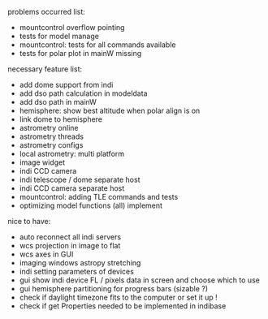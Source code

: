 problems occurred list:

- mountcontrol overflow pointing
- tests for model manage
- mountcontrol: tests for all commands available
- tests for polar plot in mainW missing


necessary feature list:

- add dome support from indi
- add dso path calculation in modeldata
- add dso path in mainW
- hemisphere: show best altitude when polar align is on
- link dome to hemisphere
- astrometry online
- astrometry threads
- astrometry configs
- local astrometry: multi platform
- image widget
- indi CCD camera
- indi telescope / dome separate host
- indi CCD camera separate host
- mountcontrol: adding TLE commands and tests
- optimizing model functions (all) implement


nice to have:

- auto reconnect all indi servers
- wcs projection in image to flat
- wcs axes in GUI
- imaging windows astropy stretching
- indi setting parameters of devices
- gui show indi device FL / pixels data in screen and choose which to use
- gui hemisphere partitioning for progress bars (sizable ?)
- check if daylight timezone fits to the computer or set it up !
- check if get Properties needed to be implemented in indibase
